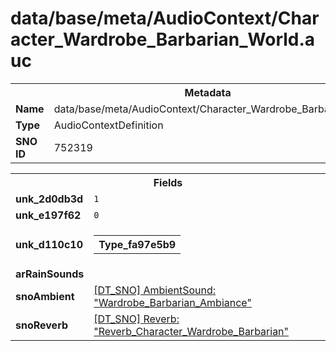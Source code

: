 <h1>data/base/meta/AudioContext/Character_Wardrobe_Barbarian_World.auc</h1><table><tr><th colspan="100%">Metadata</th></tr><tr><td><b>Name</b></td><td>data/base/meta/AudioContext/Character_Wardrobe_Barbarian_World.auc</td></tr><tr><td><b>Type</b></td><td>AudioContextDefinition</td></tr><tr><td><b>SNO ID</b></td><td>752319</td></tr></table>

<table><tr><th colspan="100%">Fields</th></tr><tr><td><b>unk_2d0db3d</b></td><td><code>1</code></td></tr><tr><td><b>unk_e197f62</b></td><td><code>0</code></td></tr><tr><td><b>unk_d110c10</b></td><td><table><tr><th colspan="100%">Type_fa97e5b9</th></tr></table>

</td></tr><tr><td><b>arRainSounds</b></td><td></td></tr><tr><td><b>snoAmbient</b></td><td><a href="..\AmbientSound\Wardrobe_Barbarian_Ambiance.ams.md">[DT_SNO] AmbientSound: "Wardrobe_Barbarian_Ambiance"</a></td></tr><tr><td><b>snoReverb</b></td><td><a href="..\Reverb\Reverb_Character_Wardrobe_Barbarian.rev.md">[DT_SNO] Reverb: "Reverb_Character_Wardrobe_Barbarian"</a></td></tr></table>

